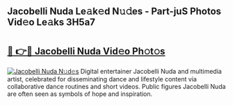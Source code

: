 ## Jacobelli Nuda Le𝚊k𝚎d N𝚞𝚍es - Part-juS Photos Vid𝚎o Le𝚊ks 3H5a7

# <h2><a href="http://fbddor.evod.top/?m=Jacobelli+Nuda">🔗 👉🔴 Jacobelli Nuda Vid𝚎o Ph𝚘t𝚘s</a></h2>

[![Jacobelli Nuda N𝚞d𝚎s](https://i.imgur.com/8V9OHl7.gif)](http://fbddor.evod.top/?m=Jacobelli+Nuda)
Digital entertainer Jacobelli Nuda and multimedia artist, celebrated for disseminating dance and lifestyle content via collaborative dance routines and short videos. Public figures Jacobelli Nuda are often seen as symbols of hope and inspiration. 
